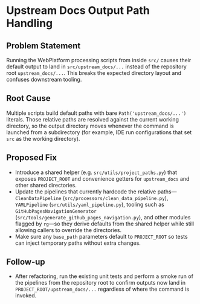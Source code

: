 # Upstream Docs Output Path Handling

## Problem Statement
Running the WebPlatform processing scripts from inside `src/` causes their default output to land in `src/upstream_docs/...` instead of the repository root `upstream_docs/...`. This breaks the expected directory layout and confuses downstream tooling.

## Root Cause
Multiple scripts build default paths with bare `Path('upstream_docs/...')` literals. Those relative paths are resolved against the current working directory, so the output directory moves whenever the command is launched from a subdirectory (for example, IDE run configurations that set `src` as the working directory).

## Proposed Fix
- Introduce a shared helper (e.g. `src/utils/project_paths.py`) that exposes `PROJECT_ROOT` and convenience getters for `upstream_docs` and other shared directories.
- Update the pipelines that currently hardcode the relative paths—`CleanDataPipeline` (`src/processors/clean_data_pipeline.py`), `YAMLPipeline` (`src/utils/yaml_pipeline.py`), tooling such as `GitHubPagesNavigationGenerator` (`src/tools/generate_github_pages_navigation.py`), and other modules flagged by `rg`—so they derive defaults from the shared helper while still allowing callers to override the directories.
- Make sure any `base_path` parameters default to `PROJECT_ROOT` so tests can inject temporary paths without extra changes.

## Follow-up
- After refactoring, run the existing unit tests and perform a smoke run of the pipelines from the repository root to confirm outputs now land in `PROJECT_ROOT/upstream_docs/...` regardless of where the command is invoked.
